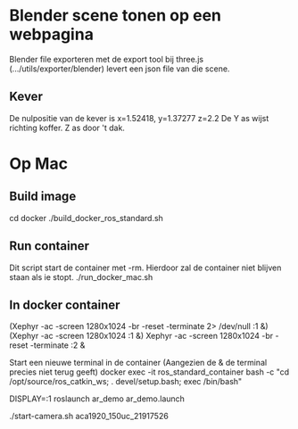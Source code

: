 # Blender scene tonen op een webpagina
Blender file exporteren met de export tool bij three.js (.../utils/exporter/blender) levert een json file van die scene.


## Kever
De nulpositie van de kever is x=1.52418, y=1.37277 z=2.2
De Y as wijst richting koffer. Z as door 't dak.



# Op Mac
## Build image
cd docker
./build_docker_ros_standard.sh

## Run container
Dit script start de container met -rm. Hierdoor zal de container niet blijven staan als ie stopt.
./run_docker_mac.sh

## In docker container
(Xephyr -ac -screen 1280x1024 -br -reset -terminate 2> /dev/null :1 &)
(Xephyr -ac -screen 1280x1024 :1 &)
Xephyr -ac -screen 1280x1024 -br -reset -terminate :2 &

Start een nieuwe terminal in de container (Aangezien de & de terminal precies niet terug geeft)
docker exec -it ros_standard_container bash -c "cd /opt/source/ros_catkin_ws; . devel/setup.bash; exec /bin/bash"

DISPLAY=:1 roslaunch ar_demo ar_demo.launch

./start-camera.sh aca1920_150uc_21917526